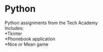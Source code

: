 # Python
Python assignments from the Tech Academy <br />
Includes: <br />
*Tkinter <br />
*Phonebook application <br />
*Nice or Mean game <br />


